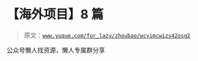 # 【海外项目】8 篇

> 原文：[`www.yuque.com/for_lazy/zhoubao/wcyimcwizs42osg2`](https://www.yuque.com/for_lazy/zhoubao/wcyimcwizs42osg2)

公众号懒人找资源，懒人专属群分享